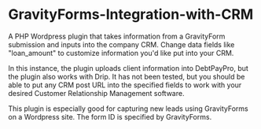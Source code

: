 # GravityForms-Integration-with-CRM
A PHP Wordpress plugin that takes information from a GravityForm submission and inputs into the company CRM. Change data fields like "loan_amount" to customize information you'd like put into your CRM. 

In this instance, the plugin uploads client information into DebtPayPro, but the plugin also works with Drip. It has not been tested, but you should be able to put any CRM post URL into the specified fields to work with your desired Customer Relationship Management software.

This plugin is especially good for capturing new leads using GravityForms on a Wordpress site. The form ID is specified by GravityForms.
